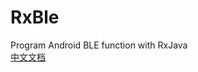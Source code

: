 # RxBle
Program Android BLE function with RxJava
<br/>
[中文文档](https://gold.xitu.io/post/583a9cfac59e0d006b3b597d)
